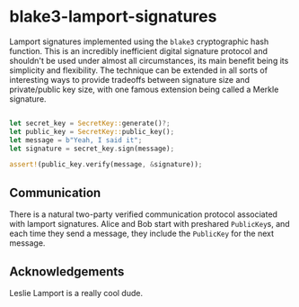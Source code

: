 # blake3-lamport-signatures

Lamport signatures implemented using the `blake3` cryptographic
hash function. This is an incredibly inefficient digital signature protocol
and shouldn't be used under almost all circumstances, its main benefit being
its simplicity and flexibility. The technique can be extended in all sorts
of interesting ways to provide tradeoffs between signature size and private/public
key size, with one famous extension being called a Merkle signature.

```rust

let secret_key = SecretKey::generate()?;
let public_key = SecretKey::public_key();
let message = b"Yeah, I said it";
let signature = secret_key.sign(message);

assert!(public_key.verify(message, &signature));
```

## Communication

There is a natural two-party verified communication protocol associated with
lamport signatures. Alice and Bob start with preshared `PublicKey`s, and each
time they send a message, they include the `PublicKey` for the next message.

## Acknowledgements

Leslie Lamport is a really cool dude.
